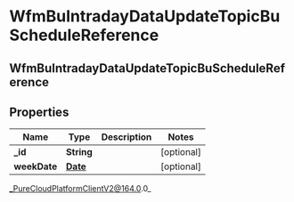 # WfmBuIntradayDataUpdateTopicBuScheduleReference

## WfmBuIntradayDataUpdateTopicBuScheduleReference

## Properties

|Name | Type | Description | Notes|
|------------ | ------------- | ------------- | -------------|
| **_id** | **String** |  | [optional] |
| **weekDate** | [**Date**](Date) |  | [optional] |



_PureCloudPlatformClientV2@164.0.0_
